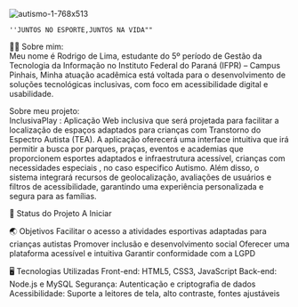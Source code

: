 ![autismo-1-768x513](https://github.com/user-attachments/assets/9df0fb29-e422-437f-bf45-e4d434144521)          


    ''JUNTOS NO ESPORTE,JUNTOS NA VIDA""    
      
👨‍🎓 Sobre mim:  
Meu nome é Rodrigo de Lima, estudante do 5º período de Gestão da Tecnologia da Informação no Instituto Federal do Paraná (IFPR) – Campus Pinhais, 
Minha atuação acadêmica está voltada para o desenvolvimento de soluções tecnológicas inclusivas, com foco em acessibilidade digital e usabilidade.
    
Sobre meu projeto:    
InclusivaPlay : Aplicação Web inclusiva que será projetada para facilitar a localização de espaços adaptados para crianças com Transtorno do Espectro Autista (TEA). 
A aplicação oferecerá uma interface intuitiva que irá permitir a busca por parques, praças, eventos e academias que proporcionem esportes adaptados e infraestrutura acessível,
crianças com necessidades especiais , no caso especifico Autismo.
Além disso, o sistema integrará recursos de geolocalização, avaliações de usuários e filtros de acessibilidade, garantindo uma experiência personalizada e segura para as famílias.
  
🎯 Status do Projeto
A Iniciar
  
🌏 Objetivos
Facilitar o acesso a atividades esportivas adaptadas para crianças autistas
Promover inclusão e desenvolvimento social
Oferecer uma plataforma acessível e intuitiva
Garantir conformidade com a LGPD
  
🖥 Tecnologias Utilizadas
Front-end: HTML5, CSS3, JavaScript
Back-end: Node.js e MySQL
Segurança: Autenticação e criptografia de dados
Acessibilidade: Suporte a leitores de tela, alto contraste, fontes ajustáveis

